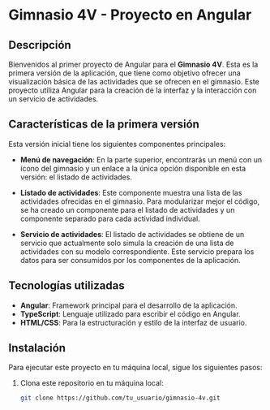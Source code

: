 # Gimnasio 4V - Proyecto en Angular

## Descripción

Bienvenidos al primer proyecto de Angular para el **Gimnasio 4V**. Esta es la primera versión de la aplicación, que tiene como objetivo ofrecer una visualización básica de las actividades que se ofrecen en el gimnasio. Este proyecto utiliza Angular para la creación de la interfaz y la interacción con un servicio de actividades.

## Características de la primera versión

Esta versión inicial tiene los siguientes componentes principales:

- **Menú de navegación**: En la parte superior, encontrarás un menú con un ícono del gimnasio y un enlace a la única opción disponible en esta versión: el listado de actividades.
  
- **Listado de actividades**: Este componente muestra una lista de las actividades ofrecidas en el gimnasio. Para modularizar mejor el código, se ha creado un componente para el listado de actividades y un componente separado para cada actividad individual.

- **Servicio de actividades**: El listado de actividades se obtiene de un servicio que actualmente solo simula la creación de una lista de actividades con su modelo correspondiente. Este servicio prepara los datos para ser consumidos por los componentes de la aplicación.

## Tecnologías utilizadas

- **Angular**: Framework principal para el desarrollo de la aplicación.
- **TypeScript**: Lenguaje utilizado para escribir el código en Angular.
- **HTML/CSS**: Para la estructuración y estilo de la interfaz de usuario.

## Instalación

Para ejecutar este proyecto en tu máquina local, sigue los siguientes pasos:

1. Clona este repositorio en tu máquina local:
   ```bash
   git clone https://github.com/tu_usuario/gimnasio-4v.git
